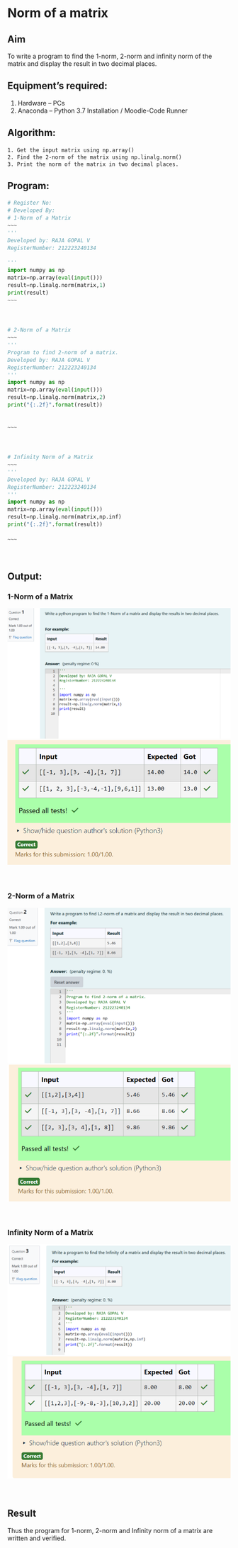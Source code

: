 # Norm of a matrix
## Aim
To write a program to find the 1-norm, 2-norm and infinity norm of the matrix and display the result in two decimal places.
## Equipment’s required:
1.	Hardware – PCs
2.	Anaconda – Python 3.7 Installation / Moodle-Code Runner
## Algorithm:
	1. Get the input matrix using np.array()   
    2. Find the 2-norm of the matrix using np.linalg.norm()
	3. Print the norm of the matrix in two decimal places.
## Program:
```Python
# Register No:
# Developed By:
# 1-Norm of a Matrix
~~~
'''
Developed by: RAJA GOPAL V
RegisterNumber: 212223240134

'''
import numpy as np
matrix=np.array(eval(input()))
result=np.linalg.norm(matrix,1)
print(result)
~~~



# 2-Norm of a Matrix
~~~
'''
Program to find 2-norm of a matrix.
Developed by: RAJA GOPAL V
RegisterNumber: 212223240134
'''
import numpy as np
matrix=np.array(eval(input()))
result=np.linalg.norm(matrix,2)
print("{:.2f}".format(result))


~~~



# Infinity Norm of a Matrix
~~~
'''
Developed by: RAJA GOPAL V
RegisterNumber: 212223240134
'''
import numpy as np
matrix=np.array(eval(input()))
result=np.linalg.norm(matrix,np.inf)
print("{:.2f}".format(result))

~~~




```
## Output:
### 1-Norm of a Matrix
![alt text](Q1.png)
![alt text](Q1R.png)
<br>
<br>
<br>

### 2-Norm of a Matrix
![alt text](Q2.png)
![alt text](Q2R.png)
<br>
<br>
<br>

### Infinity Norm of a Matrix
![alt text](Q3.png)
![alt text](Q3R.png)
<br>
<br>
<br>

## Result
Thus the program for 1-norm, 2-norm and Infinity norm of a matrix are written and verified.
